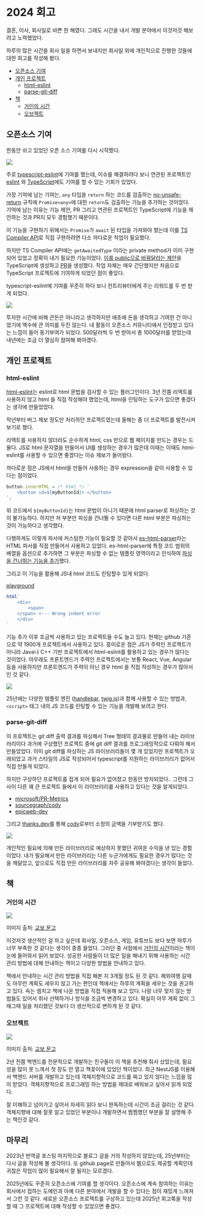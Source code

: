 # 2024 회고

결혼, 이사, 회사일로 바쁜 한 해였다. 그래도 시간을 내서 개발 분야에서 이것저것 해보려고 노력했었다.

하루의 많은 시간을 회사 일을 하면서 보내지만 회사일 외에 개인적으로 진행한 것들에 대한 회고를 작성해 봤다.

- [오픈소스 기여](#오픈소스-기여)
- [개인 프로젝트](#개인-프로젝트)
  - [html-eslint](#html-eslint)
  - [parse-git-diff](#parse-git-diff)
- [책](#책)
  - [거인의 시간](#거인의-시간)
  - [오브젝트](#오브젝트)

## 오픈소스 기여

한동안 쉬고 있었던 오픈 소스 기여를 다시 시작했다.

![](./assets/2025-retrospect/pr-counts.png)

주로 [typescript-eslint](https://github.com/typescript-eslint/typescript-eslint)에 기여를 했는데, 이슈를 해결하려다 보니 연관된 프로젝트인 [eslint](https://github.com/eslint/eslint) 와 [TypeScript](https://github.com/microsoft/TypeScript)에도 기여를 할 수 있는 기회가 있었다.

가장 기억에 남는 기여는, `any` 타입을 `return` 하는 코드를 검출하는 [no-unsafe-return](https://typescript-eslint.io/rules/no-unsafe-return/) 규칙에 `Promise<any>`에 대한 `return`도 검출하는 기능을 추가하는 것이었다.
기억에 남는 이유는 기능 제안, PR 그리고 연관된 프로젝트인 TypeScript에 기능을 제안하는 것과 PR지 모두 경험했기 때문이다.

이 기능을 구현하기 위해서는 `Promise`가 `await` 된 타입을 가져와야 했는데 이를 [TS Compiler API](https://github.com/microsoft/TypeScript/wiki/Using-the-Compiler-API)로 직접 구현하려면 다소 까다로운 작업이 필요했다.

하지만 TS Compiler API에는 `getAwaitedType` 이라는 private method가 이미 구현되어 있었고 정확히 내가 필요한 기능이었다. [이를 public으로 바꿔달라는 제안](https://github.com/microsoft/TypeScript/issues/59256)을 TypeScript에 생성하고 [PR](https://github.com/microsoft/TypeScript/pull/59268)을 생성했다. 작업 자체는 매우 간단했지만 처음으로 TypeScript 프로젝트에 기여하게 되었던 점이 좋았다.

typescript-eslint에 기여를 꾸준히 하다 보니 컨트리뷰터에게 주는 리워드를 두 번 받게 되었다.

![](./assets/2025-retrospect/open-collective.png)

투자한 시간에 비해 큰돈은 아니라고 생각하지만 애초에 돈을 생각하고 기여한 건 아니었기에 액수에 큰 의미를 두진 않는다.
내 활동이 오픈소스 커뮤니티에서 인정받고 있다는 느낌이 들어 동기부여가 되었다. 500달러씩 두 번 받아서 총 1000달러를 받았는데 내년에는 조금 더 열심히 참여해 봐야겠다.

## 개인 프로젝트

### html-eslint

[html-eslint](https://github.com/yeonjuan/html-eslint)는 eslint로 html 문법을 검사할 수 있는 플러그인이다. 3년 전쯤 리액트를 사용하지 않고 html 을 직접 작성해야 했었는데, html을 린팅하는 도구가 있으면 좋겠다는 생각에 만들었었다.

작년부터 버그 제보 정도만 처리하던 프로젝트였는데 올해는 좀 더 프로젝트를 발전시켜보기로 했다.

리액트를 사용하지 않더라도 순수하게 html, css 만으로 웹 페이지를 만드는 경우는 드물다. JS로 html 문자열을 만들어서 UI를 생성하는 경우가 많은데 이때는 이때도 html-eslint를 사용할 수 있으면 좋겠다는 이슈 제보가 들어왔다.

까다로운 점은 JS에서 html을 만들어 사용하는 경우 expression을 같이 사용할 수 있다는 점이었다.

```js
button.innerHTML = /* html */ `
    <button id=${myButtonId}> </button>
`;
```

위 코드에서 `${myButtonId}`는 html 문법이 아니기 때문에 html parser로 파싱하는 것이 불가능하다.
하지만 저 부분만 파싱을 건너뛸 수 있다면 다른 html 부분은 파싱하는 것이 가능하다고 생각했다.

다행하게도 이렇게 파서에 커스텀한 기능이 필요할 것 같아서 [es-html-parser](https://github.com/yeonjuan/es-html-parser)라는 HTML 파서를 직접 만들어서 사용하고 있었다.
es-html-parser에 특정 코드 범위의 배열을 옵션으로 추가하면 그 부분은 파싱할 수 없는 템플릿 영역이라고 인식하여 [파싱을 건너뛰는 기능을 추가](https://github.com/yeonjuan/es-html-parser/pull/24)했다.

그리고 이 기능을 활용해 JS내 html 코드도 린팅할수 있게 되었다.

[playground](https://html-eslint.org/playground#eyJjb2RlIjoiaHRtbGBcbiAgICA8ZGl2PlxuICAgICAgICA8c3Bhbj5cbiAgICA8L3NwYW4+XG4gICAgPC9kaXY+XG5gXG5cbmNvbnN0IGh0bWwgPSAvKmh0bWwqL2BcbjxkaXY+XG4gICAgPHNwYW4+XG4gICAgICAgPC9zcGFuPlxuPC9kaXY+XG5gOyIsImNvbmZpZyI6eyJydWxlcyI6eyJAaHRtbC1lc2xpbnQvaW5kZW50IjoiZXJyb3IifX0sImxhbmd1YWdlIjoiamF2YXNjcmlwdCJ9)

<!-- prettier-ignore -->
```js
html`
    <div>
        <span>
    </span> <--- Wrong indent error
    </div>
`
```

기능 추가 이후 조금씩 사용하고 있는 프로젝트들 수도 늘고 있다. 현재는 github 기준으로 약 1900개 프로젝트에서 사용하고 있다. 흥미로운 점은 JS가 주력인 프로젝트가 아니라 Java나 C++ 기반 프로젝트에서 html-eslint를 활용하고 있는 경우가 많다는 것이었다. 아무래도 프론트엔드가 주력인 프로젝트에서는 보통 React, Vue, Angular 등을 사용하지만 프론트엔드가 주력이 아닌 경우 html 을 직접 작성하는 경우가 많아서 인 것 같다.

![](./assets/2025-retrospect/html-eslint-deps.png)

25년에는 다양한 템플릿 엔진 ([handlebar](https://handlebarsjs.com/), [twig.js](https://github.com/twigjs/twig.js))과 함께 사용할 수 있는 방법과, `<script>` 태그 내의 JS 코드를 린팅할 수 있는 기능을 개발해 보려고 한다.

### parse-git-diff

이 프로젝트는 git diff 출력 결과를 파싱해서 Tree 형태의 결과물로 만들어 내는 라이브러리이다
과거에 구상했던 프로젝트 중에 git diff 결과를 프로그래밍적으로 다뤄야 해서 만들었었다.
이미 git diff를 파싱하는 JS 라이브러리들이 몇 개 있었지만 프로젝트가 오래되었고 과거 스타일의 JS로 작성되어서 typescript를 지원하는 라이브러리가 없어서 직접 만들게 되었다.

하지만 구상하던 프로젝트를 접게 되어 필요가 없어졌고 한동안 방치되었다..
그런데 그 사이 다른 꽤 큰 프로젝트 들에서 이 라이브러리를 사용하고 있다는 것을 알게되었다.

- [microsoft/PR-Metrics](https://github.com/microsoft/PR-Metrics/blob/35fcd11ab4c58bc38dd127fbb20ff694a2e6db56/package.json#L58)
- [sourcegraph/cody](https://github.com/sourcegraph/cody/blob/f3fe8b63cb326bc82d7485f86e0f832228d3be81/agent/package.json#L96)
- [epicweb-dev](https://github.com/epicweb-dev/epicshop/blob/main/packages/workshop-app/package.json#L97)

그리고 [thanks.dev](https://thanks.dev/)를 통해 [cody](https://sourcegraph.com/cody)로부터 소정의 금액을 기부받기도 했다.

![](./assets/2025-retrospect/thanks-dev-cody.png)

개인적인 필요에 의해 만든 라이브러리로 예상하지 못했던 귀여운 수익을 낸 있는 경험이었다.
내가 필요해서 만든 라이브러리는 다른 누군가에게도 필요한 경우가 많다는 것을 깨달았고, 앞으로도 직접 만든 라이브러리를 자주 공유해 봐야겠다는 생각이 들었다.

## 책

### 거인의 시간

![](./assets/2025-retrospect/time.jpg)

이미지 출처: [교보 문고](https://product.kyobobook.co.kr/detail/S000212414669)

이것저것 생산적인 걸 하고 싶은데 회사일, 오픈소스, 게임, 유튜브도 보다 보면 하루가 너무 부족한 것 같다는 생각이 종종 들었다. 그러던 중 서점에서 [거인의 시간](https://product.kyobobook.co.kr/detail/S000212414669)이라는 책이 눈에 들어와서 읽어 보았다.
성공한 사람들이 더 많은 일을 해내기 위해 사용하는 시간 관리 방법에 대해 안내하는 책이고 다양한 방법을 안내하고 있다.

책에서 안내하는 시간 관리 방법을 직접 해본 지 3개월 정도 된 것 같다.
해외여행 갈때도 아무런 계획도 세우지 않고 가는 편인데 책에서는 하루의 계획을 세우는 것을 권고하고 있다.
속는 셈치고 책에 나온 방법을 직접 적용해 보고 있다. 나랑 너무 맞지 않는 방법들도 있어서 취사 선택하거나 방식을 조금씩 변경하고 있다.
확실히 아무 계획 없이 그때그때 일을 처리했던 것보다 더 생산적으로 변하게 된 것 같다.

### 오브젝트

![](./assets/2025-retrospect/object.jpg)

이미지 출처: [교보 문고](https://product.kyobobook.co.kr/detail/S000001766367)

2년 전쯤 백엔드를 전문적으로 개발하는 친구들이 이 책을 추천해 줘서 샀었는데, 필요성을 많이 못 느껴서 첫 장도 안 열고 책꽂이에 있었던 책이었다.
최근 NestJS를 이용해서 백엔드 서버를 개발하고 있는데 객체지향적으로 코드를 짜고 있지 않다는 느낌을 많이 받았다.
객체지향적으로 프로그래밍 하는 방법을 제대로 배워보고 싶어서 읽게 되었다.

잘 이해하고 넘어가고 싶어서 자세히 읽다 보니 완독하는데 시간이 조금 걸리는 것 같다.
객체지향에 대해 잘못 알고 있었던 부분이나 개발하면서 찜찜했던 부분을 잘 설명해 주는 책인것 같다.

## 마무리

2023년 번역글 포스팅 마지막으로 블로그 글을 거의 작성하지 않았는데, 25년부터는 다시 글을 작성해 볼 생각이다.
또 github page로 만들어서 웹으로도 제공할 계획인데 귀찮은 작업이 많이 필요해서 잘 될지는 모르겠다.

2025년에도 꾸준히 오픈소스에 기여를 할 생각이다. 오픈소스에 계속 참여하는 이유는 회사에서 접하는 도메인과 아예 다른 분야에서 개발을 할 수 있다는 점이 재밌게 느껴져서 그런 것 같다.
새로운 오픈소스 프로젝트를 구상하고 있는데 2025년 회고록을 작성할 때 그 프로젝트에 대해 작성할 수 있었으면 좋겠다.
